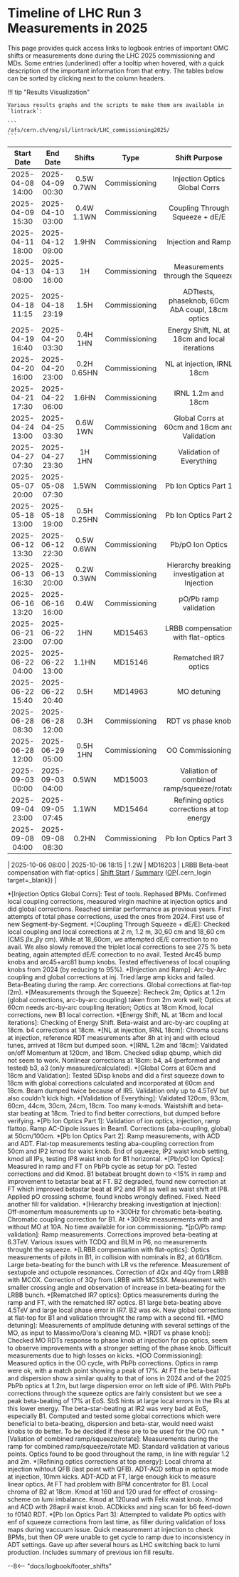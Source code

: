 # Timeline of LHC Run 3 Measurements in 2025

This page provides quick access links to logbook entries of important OMC shifts or measurements done during the LHC 2025 commissioning and MDs.
Some entries (underlined) offer a tooltip when hovered, with a quick description of the important information from that entry.
The tables below can be sorted by clicking next to the column headers.

!!! tip "Results Visualization"

    Various results graphs and the scripts to make them are available in `lintrack`:

    ```
    /afs/cern.ch/eng/sl/lintrack/LHC_commissioning2025/
    ```

<!--
    Logbook Links: [LINK_NAME](logbook://date, logbook_id, event_id)
    Shifts:  W - Weekdays (Day) WN - Weekdays (Night) H - Holidays or weekend (Day) HN - Holidays or weekend (Night)
    Tooltips: *[SHIFT PURPOSE TEXT]: Text inside the tooltip
-->

|    Start Date    |     End Date     |    Shifts    |     Type      |                  Shift Purpose                   |                                                                            Logbook Link                                                                            |
|:----------------:|:----------------:|:------------:|:-------------:|:------------------------------------------------:|:------------------------------------------------------------------------------------------------------------------------------------------------------------------:|
| 2025-04-08 14:00 | 2025-04-09 00:30 |  0.5W 0.7WN  | Commissioning |          Injection Optics Global Corrs           |       [Shift Start](logbook://2025-04-08,1081,4230882) / [Summary](logbook://2025-04-09,1081,4231071) ([OP][op_inj_global_corrs]{.cern_login target=_blank})       |
| 2025-04-09 15:30 | 2025-04-10 03:00 |  0.4W 1.1WN  | Commissioning |         Coupling Through Squeeze + dE/E          |     [Shift Start](logbook://2025-04-09,1081,4231942) / [Summary](logbook://2025-04-10,1081,4232198) ([OP][op_coupling_squeeze_dee]{.cern_login target=_blank})     |
| 2025-04-11 18:00 | 2025-04-12 09:00 |    1.9HN     | Commissioning |                Injection and Ramp                |      [Shift Start](logbook://2025-04-11,1081,4233828) / [Summary](logbook://2025-04-12,1081,4233909) ([OP][op_injection_and_ramp]{.cern_login target=_blank})      |
| 2025-04-13 08:00 | 2025-04-13 16:00 |      1H      | Commissioning |         Measurements through the Squeeze         |         [Shift Start](logbook://2025-04-13,1081,4234812) / [Summary](logbook://2025-04-13,1081,4235053) ([OP][op_meas_squeeze]{.cern_login target=_blank})         |
| 2025-04-18 11:15 | 2025-04-18 23:19 |     1.5H     | Commissioning | ADTtests, phaseknob, 60cm AbA coupl, 18cm optics | [Shift Start](logbook://2025-04-18,1081,4234812) / [Summary](logbook://2025-04-18,1081,4238750) ([OP][op_adt_phaseknob_60cm_aba_18cm]{.cern_login target=_blank})  |
| 2025-04-19 16:40 | 2025-04-20 03:30 |  0.4H  1HN   | Commissioning |  Energy Shift, NL at 18cm and local iterations   |                        [Shift Start](logbook://2025-04-19,1081,4239364) / [OP Summary][op_nrj_shift_nl18_local]{.cern_login target=_blank}                         |
| 2025-04-20 16:00 | 2025-04-20 23:00 | 0.2H  0.65HN | Commissioning |            NL at injection, IRNL 18cm            |        [Shift Start](logbook://2025-04-20,1081,4239958) / [Summary](logbook://2025-04-20,1081,4240097) ([OP][op_nl_inj_irnl_18]{.cern_login target=_blank})        |
| 2025-04-21 17:30 | 2025-04-22 06:00 |    1.6HN     | Commissioning |                IRNL 1.2m and 18cm                |         [Shift Start](logbook://2025-04-21,1081,4240651) / [Summary](logbook://2025-04-22,1081,4240898) ([OP][op_irnl_1p2_18]{.cern_login target=_blank})          |
| 2025-04-24 13:00 | 2025-04-25 03:30 |   0.6W 1WN   | Commissioning |   Global Corrs at 60cm and 18cm and Validation   |    [Shift Start](logbook://2025-04-24,1081,4243122) / [Summary](logbook://2025-04-25,1081,4243700) ([OP][op_global_corrs_60cm_18cm]{.cern_login target=_blank})    |
| 2025-04-27 07:30 | 2025-04-27 23:30 |    1H 1HN    | Commissioning |             Validation of Everything             |    [Shift Start](logbook://2025-04-27,1081,4245465) / [Summary](logbook://2025-04-27,1081,4245531) ([OP][op_validation_everything]{.cern_login target=_blank})     |
| 2025-05-07 20:00 | 2025-05-08 07:30 |    1.5WN     | Commissioning |               Pb Ion Optics Part 1               |       [Shift Start](logbook://2025-05-07,1081,4257152) / [Summary](logbook://2025-05-08,1081,4257277) ([OP][op_ion_optics_part1]{.cern_login target=_blank})       |
| 2025-05-18 13:00 | 2025-05-18 19:00 | 0.5H 0.25HN  | Commissioning |               Pb Ion Optics Part 2               |       [Shift Start](logbook://2025-05-18,1081,4295338) / [Summary](logbook://2025-05-18,1081,4295555) ([OP][op_ion_optics_part2]{.cern_login target=_blank})       |
| 2025-06-12 13:30 | 2025-06-12 22:30 |  0.5W 0.6WN  | Commissioning |                 Pb/pO Ion Optics                 |              [Shift Start](logbook://2025-06-12,1081,4314767) / [Summary](logbook://2025-06-12,1081,4383876) ([OP][op_po]{.cern_login target=_blank})              |
| 2025-06-13 16:30 | 2025-06-13 20:00 |  0.2W 0.3WN  | Commissioning |  Hierarchy breaking investigation at Injection   | [Shift Start](logbook://2025-06-13,1081,4315743) / [Summary](logbook://2025-06-13,1081,4315800) ([OP][op_hierarchy_breaking_injection]{.cern_login target=_blank}) |
| 2025-06-16 13:20 | 2025-06-16 16:00 |     0.4W     | Commissioning |              pO/Pb ramp validation               |                                                          [Shift Start](logbook://2025-06-16,1081,4317342)                                                          |
| 2025-06-21 23:00 | 2025-06-22 07:00 |     1HN      |    MD15463    |        LRBB compensation with flat-optics        |    [Shift Start](logbook://2025-06-21,1081,4321399) / [Summary](logbook://2025-06-21,1081,4324656) ([OP][op_lrbb_comp_flat_optics]{.cern_login target=_blank})     |
| 2025-06-22 04:00 | 2025-06-22 13:00 |    1.1HN     |    MD15146    |               Rematched IR7 optics               |        [Shift Start](logbook://2025-06-22,1081,4322198) / [Summary](logbook://2025-06-22,1081,4322924) ([OP][op_rematched_ir7]{.cern_login target=_blank})         |
| 2025-06-22 15:40 | 2025-06-22 20:40 |     0.5H     |    MD14963    |                   MO detuning                    |                                  [Shift Start](logbook://2025-06-22,1081,4322659) / [Summary](logbook://2025-06-22,1081,4322924)                                   |
| 2025-06-28 08:30 | 2025-06-28 12:00 |     0.3H     | Commissioning |                RDT vs phase knob                 |      [Shift Start](logbook://2025-06-28,1081,4327972) / [Summary](logbook://2025-06-28,1081,4328352) ([OP][op_rdt_vs_phase_knob]{.cern_login target=_blank})       |
| 2025-06-28 12:00 | 2025-06-29 05:00 |   0.5H 1HN   | Commissioning |                 OO Commissioning                 |       [Shift Start](logbook://2025-06-28,1081,4328097) / [Summary](logbook://2025-06-29,1081,4328684) ([OP][op_oo_commissioning]{.cern_login target=_blank})       |
| 2025-09-03 00:00 | 2025-09-03 04:00 |    0.5WN     |    MD15003    |    Valiation of combined ramp/squeeze/rotate     |           [Shift Start](logbook://2025-09-03,1081,4377865) / [Summary](logbook://2025-09-03,1081,4378088) ([OP][op_MD15003]{.cern_login target=_blank})            |
| 2025-09-04 23:00 | 2025-09-05 07:45 |    1.1WN     |    MD15464    |    Refining optics corrections at top energy     |           [Shift Start](logbook://2025-09-04,1081,4380286) / [Summary](logbook://2025-09-05,1081,4384687) ([OP][op_MD15464]{.cern_login target=_blank})            |
| 2025-09-08 04:00 | 2025-09-08 08:30 |    0.2HN     | Commissioning |               Pb Ion Optics Part 3               |                                                          [Shift Start](logbook://2025-09-08,1081,4382873)                                                          |

| 2025-10-06 08:00 | 2025-10-06 18:15 |    1.2W    |    MD16203   |    LRBB Beta-beat compensation with flat-optics     |           [Shift Start](logbook://2025-10-06,1081,4401591) / [Summary](logbook://2025-10-06,1081,4402045) ([OP][op_MD16203]{.cern_login target=_blank})            |
<!--                                                                                                                               Logbook Links: [LINK_NAME](logbook://date, logbook_id, event_id)            -->

<!-- OP logbook links below -->
[op_inj_global_corrs]: https://be-op-logbook.web.cern.ch/elogbook-server/GET/showEventInLogbook/4231196
[op_coupling_squeeze_dee]: https://be-op-logbook.web.cern.ch/elogbook-server/GET/showEventInLogbook/4232255
[op_injection_and_ramp]: https://be-op-logbook.web.cern.ch/elogbook-server/GET/showEventInLogbook/4234178
[op_meas_squeeze]: https://be-op-logbook.web.cern.ch/elogbook-server/GET/showEventInLogbook/4235053
[op_adt_phaseknob_60cm_aba_18cm]: https://be-op-logbook.web.cern.ch/elogbook-server/GET/showEventInLogbook/4238986
[op_nrj_shift_nl18_local]: https://be-op-logbook.web.cern.ch/elogbook-server/GET/showEventInLogbook/4239646
[op_nl_inj_irnl_18]: https://be-op-logbook.web.cern.ch/elogbook-server/GET/showEventInLogbook/4240099
[op_irnl_1p2_18]: https://be-op-logbook.web.cern.ch/elogbook-server/GET/showEventInLogbook/4240983
[op_global_corrs_60cm_18cm]: https://be-op-logbook.web.cern.ch/elogbook-server/GET/showEventInLogbook/4243717
[op_validation_everything]: https://be-op-logbook.web.cern.ch/elogbook-server/GET/showEventInLogbook/4245973
[op_ion_optics_part1]: https://be-op-logbook.web.cern.ch/elogbook-server/GET/showEventInLogbook/4258231
[op_ion_optics_part2]: https://be-op-logbook.web.cern.ch/elogbook-server/GET/showEventInLogbook/4295553
[op_po]:https://be-op-logbook.web.cern.ch/elogbook-server/GET/showEventInLogbook/4315094
[op_hierarchy_breaking_injection]: https://be-op-logbook.web.cern.ch/elogbook-server/GET/showEventInLogbook/4315806
[op_lrbb_comp_flat_optics]: https://be-op-logbook.web.cern.ch/elogbook-server/GET/showEventInLogbook/4321626
[op_rematched_ir7]: https://be-op-logbook.web.cern.ch/elogbook-server/GET/showEventInLogbook/4322475
[op_rdt_vs_phase_knob]: https://be-op-logbook.web.cern.ch/elogbook-server/GET/showEventInLogbook/4328444
[op_oo_commissioning]: https://be-op-logbook.web.cern.ch/elogbook-server/GET/showEventInLogbook/4328594
[op_MD15003]: https://be-op-logbook.web.cern.ch/elogbook-server/GET/showEventInLogbook/4378082
[op_MD15464]: https://be-op-logbook.web.cern.ch/elogbook-server/GET/showEventInLogbook/4380521
[op_MD16203]: https://be-op-logbook.web.cern.ch/elogbook-server/GET/showEventInLogbook/4402046

<!-- Tooltips -->

*[Injection Optics Global Corrs]: Test of tools. Rephased BPMs. Confirmed local coupling corrections, measured virgin machine at injection optics and did global corrections. Reached similar performance as previous years. First attempts of total phase corrections, used the ones from 2024. First use of new Segment-by-Segment.
*[Coupling Through Squeeze + dE/E]: Checked local coupling and local corrections at 2 m, 1.2 m, 30_60 cm and 18_60 cm (CMS $\beta$x_$\beta$y cm). While at 18_60cm, we attempted dE/E correction to no avail. We also slowly removed the triplet local corrections to see 275 % beta beating, again attempted dE/E correction to no avail. Tested Arc45 bump knobs and arc45+arc81 bump knobs. Tested effectiveness of local coupling knobs from 2024 (by reducing to 95%).
*[Injection and Ramp]: Arc-by-Arc coupling and global corrections at inj. Tried large amp kicks and failed. Beta-Beating during the ramp. Arc corrections. Global corrections at flat-top (2m).
*[Measurements through the Squeeze]: Recheck 2m; Optics at 1.2m (global corrections, arc-by-arc coupling) taken from 2m work well; Optics at 60cm needs arc-by-arc coupling iteration; Optics at 18cm Kmod, local corrections, new B1 local correction.
*[Energy Shift, NL at 18cm and local iterations]: Checking of Energy Shift. Beta-waist and arc-by-arc coupling at 18cm. b4 corrections at 18cm.
*[NL at injection, IRNL 18cm]: Chroma scans at injection, reference RDT measurements after 8h at inj and with ecloud tunes, arrived at 18cm but dumped soon.
*[IRNL 1.2m and 18cm]: Validated on/off Momentum at 120cm, and 18cm. Checked sdisp qbump, which did not seem to work. Nonlinear corrections at 18cm: b4, a4 (performed and tested) b3, a3 (only measured/calculated).
*[Global Corrs at 60cm and 18cm and Validation]: Tested SDisp knobs and did a first squeeze down to 18cm with global corrections calculated and incorporated at 60cm and 18cm. Beam dumped twice because of IR5. Validation only up to 4.5TeV but also couldn't kick high.
*[Validation of Everything]: Validated 120cm, 93cm, 60cm, 44cm, 30cm, 24cm, 18cm. Too many k-mods. Waistshift and beta-star beating at 18cm. Tried to find better corrections, but dumped before verifying.
*[Pb Ion Optics Part 1]: Validation of ion optics, injection, ramp flattop. Ramp AC-Dipole issues in Beam1. Corrections (aba-coupling, global) at 50cm/100cm.
*[Pb Ion Optics Part 2]: Ramp measurements, with ACD and ADT. Flat-top measurements testing aba-coupling correction from 50cm and IP2 kmod for waist knob. End of squeeze, IP2 waist knob setting, kmod all IPs, testing IP8 waist knob for B1 horizontal.
*[Pb/pO Ion Optics]: Measured in ramp and FT on PbPb cycle as setup for pO. Tested corrections and did Kmod. B1 betabeat brought down to <15% in ramp and improvement to betastar beat at FT. B2 degraded, found new correction at FT which improved betastar beat at IP2 and IP8 as well as waist shift at IP8. Applied pO crossing scheme, found knobs wrongly defined. Fixed. Need another fill for validation.
*[Hierarchy breaking investigation at Injection]: Off-momentum measurements up to +300Hz for chromatic beta-beating. Chromatic coupling correction for B1. At +300Hz measurements with and without MO at 10A. No time available for ion commissioning.
*[pO/Pb ramp validation]: Ramp measurements. Corrections improved beta-beating at 6.3TeV. Various issues with TCDQ and BLM in P6, no measurements throught the squeeze.
*[LRBB compensation with flat-optics]: Optics measurements of pilots in B1, in collision with nominals in B2, at 60/18cm. Large beta-beating for the bunch with LR vs the reference. Measurement of sextupole and octupole resonances. Correction of 4Qx and 4Qy from LRBB with MCOX. Correction of 3Qy from LRBB with MCSSX. Measurement with smaller crossing angle and observation of increase in beta-beating for the LRBB bunch.
*[Rematched IR7 optics]: Optics measurements during the ramp and FT, with the rematched IR7 optics. B1 large beta-beating above 4.5TeV and large local phase error in IR7. B2 was ok. New global corrections at flat-top for B1 and validation throught the ramp with a second fill.
*[MO detuning]: Measurements of amplitude detuning with several settings of the MO, as input to Massimo/Dora's cleaning MD.
*[RDT vs phase knob]: Checked MO RDTs response to phase knob at injection for pp optics, seem to observe improvements with a stronger setting of the phase knob. Difficult measurements due to high losses on kicks.
*[OO Commissioning]: Measured optics in the OO cycle, with PbPb corrections. Optics in ramp were ok, with a match point showing a peak of 17%. At FT the beta-beat and dispersion show a similar quality to that of ions in 2024 and of the 2025 PbPb optics at 1.2m, but large dispersion error on left side of IP6. With PbPb corrections through the squeeze optics are fairly consistent but we see a peak beta-beating of 17% at EoS. SbS hints at large local errors in the IRs at this lower energy. The beta-star-beating at IR2 was very bad at EoS, especially B1. Computed and tested some global corrections which were beneficial to beta-beating, dispersion and beta-star, would need waist knobs to do better. To be decided if these are to be used for the OO run.
*[Valiation of combined ramp/squeeze/rotate]: Measurements during the ramp for combined ramp/squeeze/rotate MD. Standard validation at various points. Optics found to be good throughout the ramp, in line with regular 1.2 and 2m.
*[Refining optics corrections at top energy]: Local chroma at injection wihtout QFB (last point with QFB). ADT-ACD settup in optics mode at injection, 10mm kicks. ADT-ACD at FT, large enough kick to measure linear optics. At FT had problem with BPM concentrator for B1. Local chroma of B2 at 18cm. Kmod at 160 and 120 urad for effect of crossing-scheme on lumi imbalance. Kmod at 120urad with Felix waist knob. Kmod and ACD with 28april waist knob. ACDkicks and xing scan for b6 feed-down to f0140 RDT.
*[Pb Ion Optics Part 3]: Attempted to validate Pb optics with enf of squeeze corrections from last time, as filler during validation of loss maps during vaccuum issue. Quick measurement at injection to check BPMs, but then OP were unable to get cycle to ramp due to inconsistency in ADT settings. Gave up after several hours as LHC switching back to lumi production. Includes summary of previous ion fill results.

--8<-- "docs/logbook/footer_shifts"
